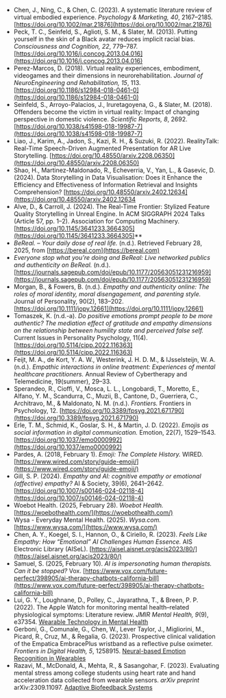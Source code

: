 
- Chen, J., Ning, C., & Chen, C. (2023). A systematic literature review of virtual embodied experience. _Psychology & Marketing, 40_, 2167–2185. [https://doi.org/10.1002/mar.21876](https://doi.org/10.1002/mar.21876)
- Peck, T. C., Seinfeld, S., Aglioti, S. M., & Slater, M. (2013). Putting yourself in the skin of a Black avatar reduces implicit racial bias. _Consciousness and Cognition, 22_, 779–787. [https://doi.org/10.1016/j.concog.2013.04.016](https://doi.org/10.1016/j.concog.2013.04.016)
- Perez-Marcos, D. (2018). Virtual reality experiences, embodiment, videogames and their dimensions in neurorehabilitation. _Journal of NeuroEngineering and Rehabilitation, 15_, 113. [https://doi.org/10.1186/s12984-018-0461-0](https://doi.org/10.1186/s12984-018-0461-0)
- Seinfeld, S., Arroyo-Palacios, J., Iruretagoyena, G., & Slater, M. (2018). Offenders become the victim in virtual reality: Impact of changing perspective in domestic violence. _Scientific Reports, 8_, 2692. [https://doi.org/10.1038/s41598-018-19987-7](https://doi.org/10.1038/s41598-018-19987-7)
- Liao, J., Karim, A., Jadon, S., Kazi, R. H., & Suzuki, R. (2022). RealityTalk: Real-Time Speech-Driven Augmented Presentation for AR Live Storytelling. [https://doi.org/10.48550/arxiv.2208.06350](https://doi.org/10.48550/arxiv.2208.06350)
- Shao, H., Martinez-Maldonado, R., Echeverria, V., Yan, L., & Gasevic, D. (2024). Data Storytelling in Data Visualisation: Does it Enhance the Efficiency and Effectiveness of Information Retrieval and Insights Comprehension? [https://doi.org/10.48550/arxiv.2402.12634](https://doi.org/10.48550/arxiv.2402.12634
- Alve, D., & Carroll, J. (2024). The Real-Time Frontier: Stylized Feature Quality Storytelling in Unreal Engine. In ACM SIGGRAPH 2024 Talks (Article 57, pp. 1–2). Association for Computing Machinery. [https://doi.org/10.1145/3641233.3664305](https://doi.org/10.1145/3641233.3664305)**
- *BeReal. – Your daily dose of real life.* (n.d.). Retrieved February 28, 2025, from [https://bereal.com](https://bereal.com)
- *Everyone stop what you’re doing and BeReal: Live networked publics and authenticity on BeReal.* (n.d.). [https://journals.sagepub.com/doi/epub/10.1177/20563051231216959](https://journals.sagepub.com/doi/epub/10.1177/20563051231216959)
- Morgan, B., & Fowers, B. (n.d.). *Empathy and authenticity online: The roles of moral identity, moral disengagement, and parenting style.* Journal of Personality, 90(2), 183–202. [https://doi.org/10.1111/jopy.12661](https://doi.org/10.1111/jopy.12661)
- Tomaszek, K. (n.d.-a). *Do positive emotions prompt people to be more authentic? The mediation effect of gratitude and empathy dimensions on the relationship between humility state and perceived false self.* Current Issues in Personality Psychology, 11(4). [https://doi.org/10.5114/cipp.2022.116363](https://doi.org/10.5114/cipp.2022.116363)
- Feijt, M. A., de Kort, Y. A. W., Westerink, J. H. D. M., & IJsselsteijn, W. A. (n.d.). *Empathic interactions in online treatment: Experiences of mental healthcare practitioners.* Annual Review of Cybertherapy and Telemedicine, 19(summer), 29–33.
- Sperandeo, R., Cioffi, V., Mosca, L. L., Longobardi, T., Moretto, E., Alfano, Y. M., Scandurra, C., Muzii, B., Cantone, D., Guerriera, C., Architravo, M., & Maldonato, N. M. (n.d.). *Frontiers.* Frontiers in Psychology, 12. [https://doi.org/10.3389/fpsyg.2021.671790](https://doi.org/10.3389/fpsyg.2021.671790)
- Erle, T. M., Schmid, K., Goslar, S. H., & Martin, J. D. (2022). *Emojis as social information in digital communication.* Emotion, 22(7), 1529–1543. [https://doi.org/10.1037/emo0000992](https://doi.org/10.1037/emo0000992)
- Pardes, A. (2018, February 1). *Emoji: The Complete History.* WIRED. [https://www.wired.com/story/guide-emoji/](https://www.wired.com/story/guide-emoji/)
- Gill, S. P. (2024). *Empathy and AI: cognitive empathy or emotional (affective) empathy?* AI & Society, 39(6), 2641–2642. [https://doi.org/10.1007/s00146-024-02118-4](https://doi.org/10.1007/s00146-024-02118-4)
- Woebot Health. (2025, February 28). *Woebot Health.* [https://woebothealth.com/](https://woebothealth.com/)
- Wysa - Everyday Mental Health. (2025). *Wysa.com.* [https://www.wysa.com/](https://www.wysa.com/)
- Chen, A. Y., Koegel, S. I., Hannon, O., & Ciriello, R. (2023). *Feels Like Empathy: How “Emotional” AI Challenges Human Essence.* AIS Electronic Library (AISeL). [https://aisel.aisnet.org/acis2023/80/](https://aisel.aisnet.org/acis2023/80/)
- Samuel, S. (2025, February 10). *AI is impersonating human therapists. Can it be stopped?* Vox. [https://www.vox.com/future-perfect/398905/ai-therapy-chatbots-california-bill](https://www.vox.com/future-perfect/398905/ai-therapy-chatbots-california-bill)
- Lui, G. Y., Loughnane, D., Polley, C., Jayarathna, T., & Breen, P. P. (2022). The Apple Watch for monitoring mental health–related physiological symptoms: Literature review. *JMIR Mental Health, 9*(9), e37354. [Wearable Technology in Mental Health](https://pmc.ncbi.nlm.nih.gov/articles/PMC9494213/)
- Gerboni, G., Comunale, G., Chen, W., Lever Taylor, J., Migliorini, M., Picard, R., Cruz, M., & Regalia, G. (2023). Prospective clinical validation of the Empatica EmbracePlus wristband as a reflective pulse oximeter. *Frontiers in Digital Health, 5*, 1258915. [Neural-based Emotion Recognition in Wearables](https://pubmed.ncbi.nlm.nih.gov/38111608/)
- Razavi, M., McDonald, A., Mehta, R., & Sasangohar, F. (2023). Evaluating mental stress among college students using heart rate and hand acceleration data collected from wearable sensors. *arXiv preprint* arXiv:2309.11097. [Adaptive Biofeedback Systems](https://arxiv.org/abs/2309.11097/)